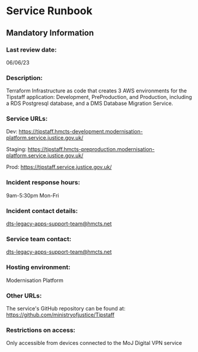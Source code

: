 # Service Runbook

<!-- This is a template that should be populated by the development team when moving to the modernisation platform, but also reviewed and kept up to date.
To ensure that people looking at your runbook can get the information they need quickly, your runbook should be short but clear. Throughout, only use acronyms if you’re confident that someone who has just been woken up at 3am would understand them. -->

## Mandatory Information

### **Last review date:**

06/06/23

### **Description:**

Terraform Infrastructure as code that creates 3 AWS environments for the Tipstaff application: Development, PreProduction, and Production, including a RDS Postgresql database, and a DMS Database Migration Service.

### **Service URLs:**

Dev: https://tipstaff.hmcts-development.modernisation-platform.service.justice.gov.uk/

Staging: https://tipstaff.hmcts-preproduction.modernisation-platform.service.justice.gov.uk/

Prod: https://tipstaff.service.justice.gov.uk/

### **Incident response hours:**

9am-5:30pm Mon-Fri

### **Incident contact details:**

dts-legacy-apps-support-team@hmcts.net

### **Service team contact:**

dts-legacy-apps-support-team@hmcts.net

### **Hosting environment:**

Modernisation Platform

### **Other URLs:**

The service's GitHub repository can be found at: https://github.com/ministryofjustice/Tipstaff

### **Restrictions on access:**

Only accessible from devices connected to the MoJ Digital VPN service
